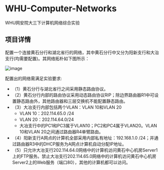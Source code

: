 # WHU-Computer-Networks
WHU网安院大三下计算机网络综合实验

## 项目详情
配置一个连接黄石分行和湖北省行的网络，其中黄石分行中又分为阳新支行和大治支行(均需要配置)。其网络拓朴如下图所示：

![image](https://github.com/xuanls/WHU-Computer-Networks/assets/116774478/7fa2102f-9511-48b0-93ce-c625647b8321)

配置出的网络需满足实验要求:
- （1）黄石分行与湖北省行之间采用静态路由协议。
- （2）黄石分行内部的路由协议采用动态路由协议RIP；除边界路由器R1中可设置静态路由外，其他路由器和三层交换机不能配置静态路由。
- （3）大冶支行内部包括两个VLAN：VLAN 10和VLAN 20
  - VLAN 10：202.114.65.0 /24
  - VLAN 20：202.114.64.0/24
  - 大冶支行中的PC1和PC3属于VLAN10；PC2和PC4属于VLAN20。VLAN 10和VLAN 20之间通过路由器R4单臂路由。
- （4）阳新支行A网点的计算机全部采用内部私有地址：192.168.1.0 /24；并通过路由器R3中的DHCP服务为A网点计算机自动分配IP地址。
- （5）只允许大冶支行202.114.64.0网络中的计算机访问黄石中心机房Server1上的FTP服务。禁止大冶支行202.114.65.0网络中的计算机访问黄石中心机房Server2上的Web服务（端口80），其他的计算机都可以访问。
